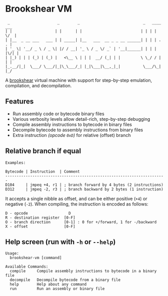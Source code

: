 # Brookshear VM

```
 _                     _        _                            _   ____  ___
| |                   | |      | |                          | | | |  \/  |
| |__  _ __ ___   ___ | | _____| |__   ___  __ _ _ __ ______| | | | .  . |
| '_ \| '__/ _ \ / _ \| |/ / __| '_ \ / _ \/ _` | '__|______| | | | |\/| |
| |_) | | | (_) | (_) |   <\__ \ | | |  __/ (_| | |         \ \_/ / |  | |
|_.__/|_|  \___/ \___/|_|\_\___/_| |_|\___|\__,_|_|          \___/\_|  |_/
```

A [brookshear](https://uk.mathworks.com/matlabcentral/fileexchange/22593-extended-brookshear-machine-emulator-and-assembler?focused=5204034&tab=example) virtual machine with support for step-by-step emulation, compilation, and decompilation.

## Features

* Run assembly code or bytecode binary files
* Various verbosity levels allow detail-rich, step-by-step debugging
* Compile assembly instructions to bytecode in binary files
* Decompile bytecode to assembly instructions from binary files
* Extra instruction *(opcode `0xD`)* for relative (offset) branch

## Relative branch if equal

```
Examples:

Bytecode | Instruction  | Comment
-----------------------------------------------------------------------
D104     | jmpeq +4, r1 | ; branch forward by 4 bytes (2 instructions)
D312     | jmpeq -2, r3 | ; branch backward by 2 bytes (1 instruction)

```

It accepts a single nibble as offset, and can be either positive (`+4`) or negative (`-2`). When compiling, the instruction is encoded as follows:

```
D - opcode                  D
R - destination register  [0-F]
O - branch direction      [0-1] : 0 for +/forward, 1 for -/backward
X - offset                [0-F]
```

## Help screen (run with `-h` or `--help`)

```
Usage:
  brookshear-vm [command]

Available Commands:
  compile     Compile assembly instructions to bytecode in a binary file
  decompile   Decompile bytecode from a binary file
  help        Help about any command
  run         Run an assembly or binary file
```